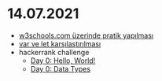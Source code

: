 # 14.07.2021

* [w3schools.com üzerinde pratik yapılması](https://www.w3schools.com/js/default.asp)
* [var ve let karşılaştırılması ](https://www.w3schools.com/js/js_let.asp)
* hackerrank challenge
  * [Day 0: Hello, World!](https://www.hackerrank.com/challenges/js10-hello-world/problem)
  * [Day 0: Data Types](https://www.hackerrank.com/challenges/js10-data-types/problem)






